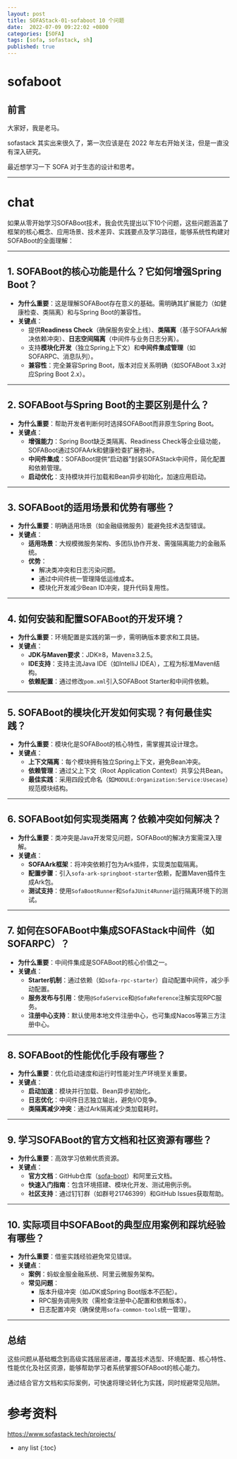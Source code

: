 ```yaml
---
layout: post
title: SOFAStack-01-sofaboot 10 个问题
date:  2022-07-09 09:22:02 +0800
categories: [SOFA]
tags: [sofa, sofastack, sh]
published: true
---
```




# sofaboot

## 前言

大家好，我是老马。

sofastack 其实出来很久了，第一次应该是在 2022 年左右开始关注，但是一直没有深入研究。

最近想学习一下 SOFA 对于生态的设计和思考。



------------------------------------------------------------------------------------------------



# chat

如果从零开始学习SOFABoot技术，我会优先提出以下10个问题，这些问题涵盖了框架的核心概念、应用场景、技术差异、实践要点及学习路径，能够系统性构建对SOFABoot的全面理解：

---

## **1. SOFABoot的核心功能是什么？它如何增强Spring Boot？**
- **为什么重要**：这是理解SOFABoot存在意义的基础。需明确其扩展能力（如健康检查、类隔离）和与Spring Boot的兼容性。
- **关键点**：  
  - 提供**Readiness Check**（确保服务安全上线）、**类隔离**（基于SOFAArk解决依赖冲突）、**日志空间隔离**（中间件与业务日志分离）。
  - 支持**模块化开发**（独立Spring上下文）和**中间件集成管理**（如SOFARPC、消息队列）。
  - **兼容性**：完全兼容Spring Boot，版本对应关系明确（如SOFABoot 3.x对应Spring Boot 2.x）。

---

## **2. SOFABoot与Spring Boot的主要区别是什么？**
- **为什么重要**：帮助开发者判断何时选择SOFABoot而非原生Spring Boot。
- **关键点**：
  - **增强能力**：Spring Boot缺乏类隔离、Readiness Check等企业级功能，SOFABoot通过SOFAArk和健康检查扩展弥补。
  - **中间件集成**：SOFABoot提供“启动器”封装SOFAStack中间件，简化配置和依赖管理。
  - **启动优化**：支持模块并行加载和Bean异步初始化，加速应用启动。

---

## **3. SOFABoot的适用场景和优势有哪些？**
- **为什么重要**：明确适用场景（如金融级微服务）能避免技术选型错误。
- **关键点**：
  - **适用场景**：大规模微服务架构、多团队协作开发、需强隔离能力的金融系统。
  - **优势**：
    - 解决类冲突和日志污染问题。
    - 通过中间件统一管理降低运维成本。
    - 模块化开发减少Bean ID冲突，提升代码复用性。

---

## **4. 如何安装和配置SOFABoot的开发环境？**
- **为什么重要**：环境配置是实践的第一步，需明确版本要求和工具链。
- **关键点**：
  - **JDK与Maven要求**：JDK≥8，Maven≥3.2.5。
  - **IDE支持**：支持主流Java IDE（如IntelliJ IDEA），工程为标准Maven结构。
  - **依赖配置**：通过修改`pom.xml`引入SOFABoot Starter和中间件依赖。

---

## **5. SOFABoot的模块化开发如何实现？有何最佳实践？**
- **为什么重要**：模块化是SOFABoot的核心特性，需掌握其设计理念。
- **关键点**：
  - **上下文隔离**：每个模块拥有独立Spring上下文，避免Bean冲突。
  - **依赖管理**：通过父上下文（Root Application Context）共享公共Bean。
  - **最佳实践**：采用四段式命名（如`MODULE:Organization:Service:Usecase`）规范模块结构。

---

## **6. SOFABoot如何实现类隔离？依赖冲突如何解决？**
- **为什么重要**：类冲突是Java开发常见问题，SOFABoot的解决方案需深入理解。
- **关键点**：
  - **SOFAArk框架**：将冲突依赖打包为Ark插件，实现类加载隔离。
  - **配置步骤**：引入`sofa-ark-springboot-starter`依赖，配置Maven插件生成Ark包。
  - **测试支持**：使用`SofaBootRunner`和`SofaJUnit4Runner`运行隔离环境下的测试。

---

## **7. 如何在SOFABoot中集成SOFAStack中间件（如SOFARPC）？**
- **为什么重要**：中间件集成是SOFABoot的核心价值之一。
- **关键点**：
  - **Starter机制**：通过依赖（如`sofa-rpc-starter`）自动配置中间件，减少手动配置。
  - **服务发布与引用**：使用`@SofaService`和`@SofaReference`注解实现RPC服务。
  - **注册中心支持**：默认使用本地文件注册中心，也可集成Nacos等第三方注册中心。

---

## **8. SOFABoot的性能优化手段有哪些？**
- **为什么重要**：优化启动速度和运行时性能对生产环境至关重要。
- **关键点**：
  - **启动加速**：模块并行加载、Bean异步初始化。
  - **日志优化**：中间件日志独立输出，避免I/O竞争。
  - **类隔离减少冲突**：通过Ark隔离减少类加载耗时。

---

## **9. 学习SOFABoot的官方文档和社区资源有哪些？**
- **为什么重要**：高效学习依赖优质资源。
- **关键点**：
  - **官方文档**：GitHub仓库（[sofa-boot](https://github.com/sofastack/sofa-boot)）和阿里云文档。
  - **快速入门指南**：包含环境搭建、模块化开发、测试用例示例。
  - **社区支持**：通过钉钉群（如群号21746399）和GitHub Issues获取帮助。

---

## **10. 实际项目中SOFABoot的典型应用案例和踩坑经验有哪些？**
- **为什么重要**：借鉴实践经验避免常见错误。
- **关键点**：
  - **案例**：蚂蚁金服金融系统、阿里云微服务架构。
  - **常见问题**：
    - 版本升级冲突（如JDK或Spring Boot版本不匹配）。
    - RPC服务调用失败（需检查注册中心配置和依赖版本）。
    - 日志配置冲突（确保使用`sofa-common-tools`统一管理）。

---

## **总结**
这些问题从基础概念到高级实践层层递进，覆盖技术选型、环境配置、核心特性、性能优化及社区资源，能够帮助学习者系统掌握SOFABoot的核心能力。

通过结合官方文档和实际案例，可快速将理论转化为实践，同时规避常见陷阱。




# 参考资料

https://www.sofastack.tech/projects/

* any list
{:toc}